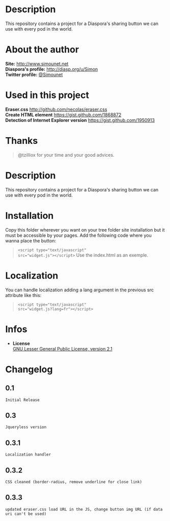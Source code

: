# Description

This repository contains a project for a Diaspora's sharing button we can use with every pod in the world.

# About the author

**Site:** http://www.simounet.net <br>
**Diaspora's profile:** http://diasp.org/u/Simon <br>
**Twitter profile:** [@Simounet](http://twitter.com/Simounet) <br>

# Used in this project
**Eraser.css** http://github.com/necolas/eraser.css <br>
**Create HTML element** https://gist.github.com/1868872 <br>
**Detection of Internet Explorer version** https://gist.github.com/1950913 <br>

# Thanks
> @tzilliox for your time and your good advices. <br>

	
# Description

This repository contains a project for a Diaspora's sharing button we can use with every pod in the world.

# Installation

Copy this folder wherever you want on your tree folder site installation but it must be accessible by your pages.
Add the following code where you wanna place the button:
> <code>&lt;script type="text/javascript" src="widget.js">&lt;/script></code>
Use the index.html as an exemple.

# Localization<br>
You can handle localization adding a lang argument in the previous src attribute like this:
> <code>&lt;script type="text/javascript" src="widget.js?lang=fr">&lt;/script></code><br>


# Infos

* **License**<br>
    [GNU Lesser General Public License, version 2.1](http://www.gnu.org/licenses/lgpl-2.1.html) <br>


# Changelog

## 0.1<br>
    Initial Release

## 0.3<br>
    Jqueryless version

## 0.3.1<br>
    Localization handler

## 0.3.2<br>
    CSS cleaned (border-radius, remove underline for close link)

## 0.3.3<br>
    updated eraser.css load URL in the JS, change button img URL (if data uri can't be used)

